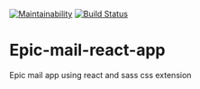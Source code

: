 [![Maintainability](https://api.codeclimate.com/v1/badges/a99a88d28ad37a79dbf6/maintainability)](https://codeclimate.com/github/codeclimate/codeclimate/maintainability)
[![Build Status](https://travis-ci.org/kevoese/Epic-mail-react-app.svg?branch=develop)](https://travis-ci.org/kevoese/Epic-mail-react-app)

# Epic-mail-react-app
Epic mail app using react and sass css extension
